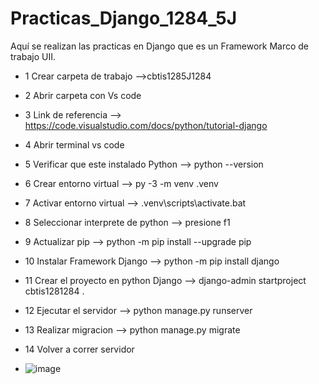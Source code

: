 # Practicas_Django_1284_5J
Aquí se realizan las practicas en Django que es un Framework Marco de trabajo UII.
- 1 Crear carpeta de trabajo -->cbtis1285J1284
- 2 Abrir carpeta con Vs code 
- 3 Link de referencia --> https://code.visualstudio.com/docs/python/tutorial-django
- 4 Abrir terminal vs code
- 5 Verificar que este instalado Python --> python --version
- 6 Crear entorno virtual --> py -3 -m venv .venv
- 7 Activar entorno virtual --> .venv\scripts\activate.bat
- 8 Seleccionar interprete de python --> presione f1
- 9 Actualizar pip --> python -m pip install --upgrade pip
- 10 Instalar Framework Django --> python -m pip install django
- 11 Crear el proyecto en python Django -->  django-admin startproject cbtis1281284 .
- 12 Ejecutar  el servidor --> python manage.py runserver
- 13 Realizar migracion --> python manage.py migrate
- 14 Volver a correr servidor

- ![image](https://github.com/user-attachments/assets/a653750a-6506-4c25-8977-0d56cd027a3f)

